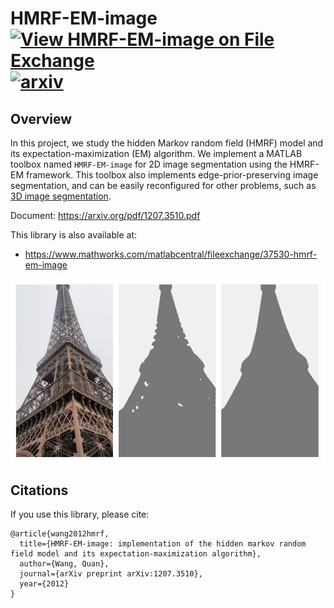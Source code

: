 # HMRF-EM-image [![View HMRF-EM-image on File Exchange](https://www.mathworks.com/matlabcentral/images/matlab-file-exchange.svg)](https://www.mathworks.com/matlabcentral/fileexchange/37530-hmrf-em-image) [![arxiv](https://img.shields.io/badge/PDF-arXiv-yellow.svg)](https://arxiv.org/pdf/1207.3510.pdf)

## Overview

In this project, we study the hidden Markov random field (HMRF) model and its expectation-maximization (EM) algorithm. We implement a MATLAB toolbox named `HMRF-EM-image` for 2D image segmentation using the HMRF-EM framework. This toolbox also implements edge-prior-preserving image segmentation, and can be easily reconfigured for other problems, such as [3D image segmentation](https://github.com/wq2012/GMM-HMRF).

Document: https://arxiv.org/pdf/1207.3510.pdf

This library is also available at:
* https://www.mathworks.com/matlabcentral/fileexchange/37530-hmrf-em-image

![pic](resources/HMRF_EM.png)

## Citations

If you use this library, please cite:

```
@article{wang2012hmrf,
  title={HMRF-EM-image: implementation of the hidden markov random field model and its expectation-maximization algorithm},
  author={Wang, Quan},
  journal={arXiv preprint arXiv:1207.3510},
  year={2012}
}
```